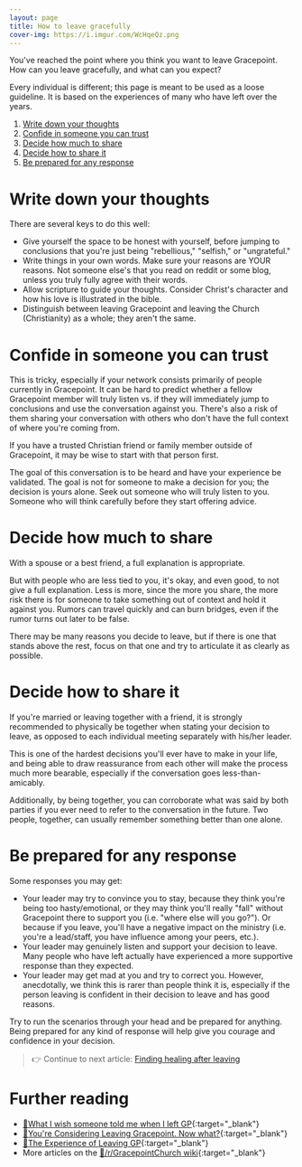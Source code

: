 ```yaml
---
layout: page
title: How to leave gracefully
cover-img: https://i.imgur.com/WcHqeQz.png
---
```


You've reached the point where you think you want to leave Gracepoint. How can you leave gracefully, and what can you expect?

Every individual is different; this page is meant to be used as a loose guideline. It is based on the experiences of many who have left over the years.

1. [Write down your thoughts](#write-down-your-thoughts)
2. [Confide in someone you can trust](#confide-in-someone-you-can-trust)
3. [Decide how much to share](#decide-how-much-to-share)
4. [Decide how to share it](#decide-how-to-share-it)
5. [Be prepared for any response](#be-prepared-for-any-response)

# Write down your thoughts

There are several keys to do this well:
- Give yourself the space to be honest with yourself, before jumping to conclusions that you're just being "rebellious," "selfish," or "ungrateful."
- Write things in your own words. Make sure your reasons are YOUR reasons. Not someone else's that you read on reddit or some blog, unless you truly fully agree with their words.
- Allow scripture to guide your thoughts. Consider Christ's character and how his love is illustrated in the bible.
- Distinguish between leaving Gracepoint and leaving the Church (Christianity) as a whole; they aren't the same.

# Confide in someone you can trust

This is tricky, especially if your network consists primarily of people currently in Gracepoint. It can be hard to predict whether a fellow Gracepoint member will truly listen vs. if they will immediately jump to conclusions and use the conversation against you. There's also a risk of them sharing your conversation with others who don't have the full context of where you're coming from.

If you have a trusted Christian friend or family member outside of Gracepoint, it may be wise to start with that person first. 

The goal of this conversation is to be heard and have your experience be validated. The goal is not for someone to make a decision for you; the decision is yours alone. Seek out someone who will truly listen to you. Someone who will think carefully before they start offering advice.

# Decide how much to share

With a spouse or a best friend, a full explanation is appropriate.

But with people who are less tied to you, it's okay, and even good, to not give a full explanation. Less is more, since the more you share, the more risk there is for someone to take something out of context and hold it against you. Rumors can travel quickly and can burn bridges, even if the rumor turns out later to be false.

There may be many reasons you decide to leave, but if there is one that stands above the rest, focus on that one and try to articulate it as clearly as possible.

# Decide how to share it

If you're married or leaving together with a friend, it is strongly recommended to physically be together when stating your decision to leave, as opposed to each individual meeting separately with his/her leader.

This is one of the hardest decisions you'll ever have to make in your life, and being able to draw reassurance from each other will make the process much more bearable, especially if the conversation goes less-than-amicably.

Additionally, by being together, you can corroborate what was said by both parties if you ever need to refer to the conversation in the future. Two people, together, can usually remember something better than one alone.

# Be prepared for any response

Some responses you may get:
- Your leader may try to convince you to stay, because they think you're being too hasty/emotional, or they may think you'll really "fall" without Gracepoint there to support you (i.e. "where else will you go?"). Or because if you leave, you'll have a negative impact on the ministry (i.e. you're a lead/staff, you have influence among your peers, etc.). 
- Your leader may genuinely listen and support your decision to leave. Many people who have left actually have experienced a more supportive response than they expected.
- Your leader may get mad at you and try to correct you. However, anecdotally, we think this is rarer than people think it is, especially if the person leaving is confident in their decision to leave and has good reasons.

Try to run the scenarios through your head and be prepared for anything. Being prepared for any kind of response will help give you courage and confidence in your decision.

> 👉 Continue to next article: [Finding healing after leaving](finding-healing-after-leaving.md)

# Further reading

- [🔗What I wish someone told me when I left GP](https://www.reddit.com/r/GracepointChurch/comments/vkznzw/what_i_wish_someone_told_me_when_i_left_gp_advice/){:target="_blank"}
- [🔗You're Considering Leaving Gracepoint. Now what?](https://www.reddit.com/r/GracepointChurch/comments/v6cbgw/youre_considering_leaving_gracepoint_now_what_5/){:target="_blank"}
- [🔗The Experience of Leaving GP](https://www.reddit.com/r/GracepointChurch/comments/s7dc3h/the_experience_of_leaving_gp/){:target="_blank"}
- More articles on the [🔗/r/GracepointChurch wiki](https://www.reddit.com/r/GracepointChurch/wiki/analysis/){:target="_blank"}